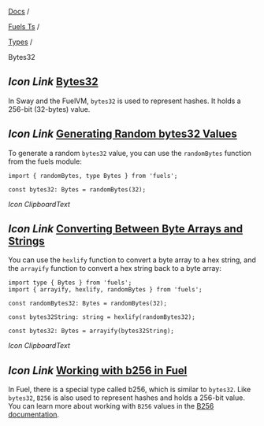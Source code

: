 [Docs](https://docs.fuel.network/) /

[Fuels Ts](https://docs.fuel.network/docs/fuels-ts/) /

[Types](https://docs.fuel.network/docs/fuels-ts/types/) /

Bytes32

## _Icon Link_ [Bytes32](https://docs.fuel.network/docs/fuels-ts/types/bytes32/\#bytes32)

In Sway and the FuelVM, `bytes32` is used to represent hashes. It holds a 256-bit (32-bytes) value.

## _Icon Link_ [Generating Random bytes32 Values](https://docs.fuel.network/docs/fuels-ts/types/bytes32/\#generating-random-bytes32-values)

To generate a random `bytes32` value, you can use the `randomBytes` function from the fuels module:

```fuel_Box fuel_Box-idXKMmm-css
import { randomBytes, type Bytes } from 'fuels';

const bytes32: Bytes = randomBytes(32);

```

_Icon ClipboardText_

## _Icon Link_ [Converting Between Byte Arrays and Strings](https://docs.fuel.network/docs/fuels-ts/types/bytes32/\#converting-between-byte-arrays-and-strings)

You can use the `hexlify` function to convert a byte array to a hex string, and the `arrayify` function to convert a hex string back to a byte array:

```fuel_Box fuel_Box-idXKMmm-css
import type { Bytes } from 'fuels';
import { arrayify, hexlify, randomBytes } from 'fuels';

const randomBytes32: Bytes = randomBytes(32);

const bytes32String: string = hexlify(randomBytes32);

const bytes32: Bytes = arrayify(bytes32String);
```

_Icon ClipboardText_

## _Icon Link_ [Working with b256 in Fuel](https://docs.fuel.network/docs/fuels-ts/types/bytes32/\#working-with-b256-in-fuel)

In Fuel, there is a special type called b256, which is similar to `bytes32`. Like `bytes32`, `B256` is also used to represent hashes and holds a 256-bit value. You can learn more about working with `B256` values in the [B256 documentation](https://docs.fuel.network/docs/fuels-ts/types/b256/).